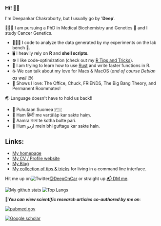### Hi! 👋🏼

I'm Deepankar Chakroborty, but I usually go by '**Deep**'.

👨🏻‍🔬 I am pursuing a PhD in Medical Biochemistry and Genetics 🧬 and I study Cancer Genetics.
+ 👨🏻‍💻 I code to analyze the data generated by my experiments on the lab bench 🧫.
+ 🖥 I heavily rely on **R** and **shell scripts**.
+ ⚙️ I like code-optimization (check out my [R Tips and Tricks](https://github.com/dchakro/benchmarkR/raw/master/results.pdf)).
+ 🌱 I am trying to learn how to use [Rust](https://www.rust-lang.org) and write faster functions in R.
+ ☕️ We can talk about my love for Macs & MacOS (*and of course Debian as well* 😉)
+ 🎥 Shows I love: The Office, Chuck, FRIENDS, The Big Bang Theory, and Permanent Roommates!

🌏 Language doesn't have to hold us back!!

+ 💬 Puhutaan Suomea 🇫🇮 
+ 💬 Ham हिन्दी me vartālāp kar sakte haiṃ.
+ 💬 Aamra বাংলা te kotha bolte pari.
+ 💬 Hum اردو mein bhi guftagu kar sakte hain.

## Links:

+ [My homepage](https://www.dchakro.com)
+ [My CV / Profile website](https://cv.dchakro.com)
+ [My Blog](https://blog.dchakro.com)
+ [My collection of tips & tricks](https://tips.dchakro.com) for living in a command line interface.

Hit me up on![Twitter](https://upload.wikimedia.org/wikipedia/commons/thumb/4/4f/Twitter-logo.svg/20px-Twitter-logo.svg.png)[@DeepOnCar](https://twitter.com/DeepOnCar) or straight up [📬 DM me](https://twitter.com/messages/compose?recipient_id=869131514314883072).

[![My github stats](https://github-readme-stats.vercel.app/api?username=dchakro&show_icons=true&title_color=B51C31&icon_color=EDA700&text_color=18447E&bg_color=FFFFFF&hide=[])](https://github.com/dchakro?tab=repositories) [![Top Langs](https://github-readme-stats.vercel.app/api/top-langs/?username=dchakro&text_color=18447E&bg_color=FFFFFF&title_color=B51C31)](https://github.com/dchakro?tab=repositories)

📄***You can view scientific research articles co-authored by me on***:

[![pubmed.gov](https://upload.wikimedia.org/wikipedia/commons/thumb/f/fb/US-NLM-PubMed-Logo.svg/100px-US-NLM-PubMed-Logo.svg.png)](https://pubmed.ncbi.nlm.nih.gov/?term=Chakroborty%2C+Deepankar%5BAuthor%5D&sort=pubdate)

[![Google scholar](https://upload.wikimedia.org/wikipedia/commons/thumb/c/c7/Google_Scholar_logo.svg/50px-Google_Scholar_logo.svg.png)](https://scholar.google.fi/citations?user=a-SPfrYAAAAJ&hl=en)

